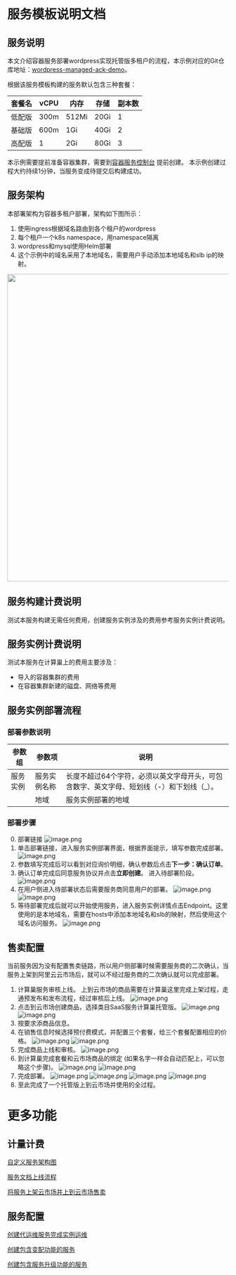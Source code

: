 # 服务模板说明文档

## 服务说明

本文介绍容器服务部署wordpress实现托管版多租户的流程，本示例对应的Git仓库地址：[wordpress-managed-ack-demo](https://github.com/aliyun-computenest/wordpress-managed-ack-demo)。

根据该服务模板构建的服务默认包含三种套餐：

| 套餐名  | vCPU   | 内存    | 存储     | 副本数 | 
|--------|--------|-------|--------|---|
| 低配版 | 300m   | 512Mi | 20Gi   | 1 |
| 基础版 | 600m   | 1Gi   | 40Gi   | 2 |
| 高配版 | 1      | 2Gi   | 80Gi   | 3 |

本示例需要提前准备容器集群，需要到[容器服务控制台](https://cs.console.aliyun.com/) 提前创建。
本示例创建过程大约持续1分钟，当服务变成待提交后构建成功。

## 服务架构

本部署架构为容器多租户部署，架构如下图所示：
1. 使用ingress根据域名路由到各个租户的wordpress
2. 每个租户一个k8s namespace，用namespace隔离
3. wordpress和mysql使用Helm部署
4. 这个示例中的域名采用了本地域名，需要用户手动添加本地域名和slb ip的映射。

<img src="architecture.png" width="1500" height="700" align="bottom"/>

## 服务构建计费说明

测试本服务构建无需任何费用，创建服务实例涉及的费用参考服务实例计费说明。

## 服务实例计费说明

测试本服务在计算巢上的费用主要涉及：

- 导入的容器集群的费用
- 在容器集群新建的磁盘、网络等费用


## 服务实例部署流程


### 部署参数说明

| 参数组         | 参数项    | 说明                                             |
|-------------|--------|------------------------------------------------|
| 服务实例        | 服务实例名称 | 长度不超过64个字符，必须以英文字母开头，可包含数字、英文字母、短划线（-）和下划线（_）。 |
|             | 地域     | 服务实例部署的地域                                      |

### 部署步骤

0. 部署链接
 ![image.png](deploy_1.png)
1. 单击部署链接，进入服务实例部署界面，根据界面提示，填写参数完成部署。
 ![image.png](deploy_2.png)
2. 参数填写完成后可以看到对应询价明细，确认参数后点击**下一步：确认订单**。
3. 确认订单完成后同意服务协议并点击**立即创建**。
   进入待部署阶段。
    ![image.png](deploy_3.png)
4. 在用户侧进入待部署状态后需要服务商同意用户的部署。
    ![image.png](deploy_4.png)
    ![image.png](deploy_5.png)
5. 等待部署完成后就可以开始使用服务，进入服务实例详情点击Endpoint。这里使用的是本地域名，需要在hosts中添加本地域名和slb的映射，然后使用这个域名访问服务。
    ![image.png](deploy_6.png)


## 售卖配置
当前服务因为没有配置售卖链路，所以用户侧部署时候需要服务商的二次确认，当服务上架到阿里云云市场后，就可以不经过服务商的二次确认就可以完成部署。

1. 计算巢服务审核上线。
    上到云市场的商品需要在计算巢这里完成上架过程，走通预发布和发布流程，经过审核后上线。
    ![image.png](market_1.png)
2. 点击到云市场创建商品，选择类目SaaS服务计算巢托管版。
    ![image.png](market_2.png)
    ![image.png](market_3.png)
3. 按要求添商品信息。
4. 在销售信息时候选择预付费模式，并配置三个套餐，给三个套餐配置相应的价格。
    ![image.png](market_4.png)
    ![image.png](market_5.png)
5. 完成商品上线和审核。
    ![image.png](market_6.png)
6. 到计算巢完成套餐和云市场商品的绑定 (如果名字一样会自动匹配上，可以忽略这个步骤)。
    ![image.png](market_7.png)
    ![image.png](market_8.png)
7. 完成部署。
    ![image.png](market_9.png)
    ![image.png](market_10.png)
    ![image.png](market_11.png)
    ![image.png](market_12.png)
8. 至此完成了一个托管版上到云市场并使用的全过程。


# 更多功能

## 计量计费

[自定义服务架构图](https://help.aliyun.com/zh/compute-nest/customize-a-service-architecture?spm=a2c4g.11186623.0.0.56e736bfyUdlFm])

[服务文档上线流程](https://help.aliyun.com/zh/compute-nest/use-cases/publish-documents-to-compute-nest?spm=a2c4g.313309.0.i0])

[将服务上架云市场并上到云市场售卖](https://help.aliyun.com/zh/compute-nest/publish-a-service-to-alibaba-cloud-marketplace?spm=a2c4g.11186623.0.i7])

## 服务配置

[创建代运维服务完成实例运维](https://help.aliyun.com/zh/compute-nest/create-a-hosted-operations-and-maintenance-service?spm=a2c4g.11186623.0.i24#task-2167552])

[创建包含变配功能的服务](https://help.aliyun.com/zh/compute-nest/use-cases/create-a-service-that-supports-specification-changes-and-change-the-specifications-of-a-service-instance?spm=a2c4g.11186623.0.i3])

[创建包含服务升级功能的服务](https://help.aliyun.com/zh/compute-nest/upgrade-a-service-instance?spm=a2c4g.11186623.0.i17#task-2236803)